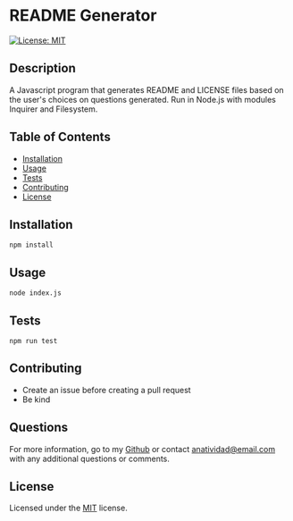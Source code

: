 # README Generator

[![License: MIT](https://img.shields.io/badge/License-MIT-yellow.svg)](https://opensource.org/licenses/MIT)

## Description

A Javascript program that generates README and LICENSE files based on the user's choices on questions generated. Run in Node.js with modules Inquirer and Filesystem.

## Table of Contents

- [Installation](#installation)
- [Usage](#usage)
- [Tests](#tests)
- [Contributing](#contributing)
- [License](#license)

## Installation

```
npm install  
```

## Usage

```
node index.js
```

## Tests

```
npm run test
```

## Contributing

- Create an issue before creating a pull request
- Be kind 

## Questions

For more information, go to my [Github](https://www.github.com/anatividad) or contact [anatividad@email.com](mailto:anatividad@email.com) with any additional questions or comments.

## License

Licensed under the [MIT](./LICENSE) license.
  
  